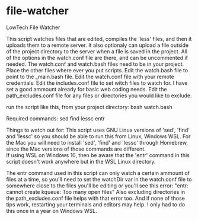 # file-watcher

LowTech File Watcher

This script watches files that are edited, compiles the 'less' files, and then it uploads them to a remote server. It also optionaly can upload a file outside of the project directory to the server when a file is saved in the project. All of the options in the watch.conf file are there, and can be uncommented if needed.  The watch.conf and watch.bash files need to be in your project.  Place the other files where ever you put scripts.  Edit the watch.bash file to point to the _main.bash file. Edit the watch.conf file with your remote credentials.  Edit the includes.conf file to set witch files to watch for.  I have set a good ammount already for basic web coding needs.  Edit the path_excludes.conf file for any files or directories you would like to exclude.

run the script like this, from your project directory:
bash watch.bash

Required commands:
sed
find
lessc
entr

Things to watch out for:
This script uses GNU Linux versions of 'sed', 'find' and 'lessc' so you should be able to run this from Linux, Windows WSL.  For the Mac you will need to install 'sed', 'find' and 'lessc' through Homebrew, since the Mac versions of those commands are different.  
If using WSL on Windows 10, then be aware that the 'entr' command in this script doesn't work anywhere but in the WSL Linux directory.

The entr command used in this script can only watch a certain ammount of files at a time, so you'll need to set the watchDir var in the watch.conf file to somewhere close to the files you'll be editing or you'll see this error:
"entr: cannot create kqueue: Too many open files"
Also excluding directories in the path_excludes.conf file helps with that error too.  And if none of those tips work, restarting your terminals and editors may help.  I only had to do this once in a year on Windows WSL.
